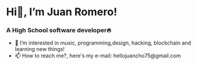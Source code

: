 <h1 class="text-center">Hi👋, I’m Juan Romero!</h1>
<h3>A High School software developer🔥</h3>

<ul>
<li>👀 I’m interested in music, programming,design, hacking, blockchain  and learning new things!</li>
<li>📫 How to reach me?, here's my e-mail: hellojuancho75@gmail.com</li>
 </ul>


<link href="https://unpkg.com/tailwindcss@^2/dist/tailwind.min.css" rel="stylesheet">
<!---
jromerooo2/jromerooo2 is a ✨ special ✨ repository because its `README.md` (this file) appears on your GitHub profile.
You can click the Preview link to take a look at your changes.
--->
